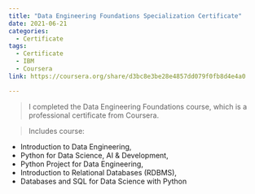 ```yaml
---
title: "Data Engineering Foundations Specialization Certificate"
date: 2021-06-21
categories:
  - Certificate
tags:
  - Certificate
  - IBM
  - Coursera
link: https://coursera.org/share/d3bc8e3be28e4857dd079f0fb8d4e4a0

---
```

>I completed the Data Engineering Foundations course, which is a professional certificate from Coursera.

>Includes course:
  * Introduction to Data Engineering,
  * Python for Data Science, AI & Development,
  * Python Project for Data Engineering,
  * Introduction to Relational Databases (RDBMS),
  * Databases and SQL for Data Science with Python
